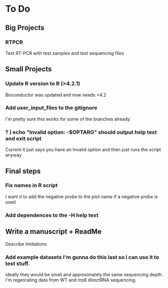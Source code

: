 # To Do

## Big Projects
### RTPCR
Test RT-PCR with test samples and test sequencing files

## Small Projects 

### Update R version to R (>4.2.1)
Bioconductor was updated and now needs >4.2

### Add user_input_files to the gitignore
I'm pretty sure this works for some of the branches already.

### \? ) echo "Invalid option: -$OPTARG" should output help text and exit script
Current it just says you have an Invalid option and then just runs the script anyway

## Final steps
### Fix names in R script
I want it to add the negative probe to the plot name if a negative probe is used

### Add dependences to the -H help text

## Write a manuscript + ReadMe
Describe limitations

### Add example datasets I'm gunna do this last so I can use it to test stuff.
ideally they would be small and approximately the same sequencing depth.
I'm regenrating data from WT and rrp6 directRNA sequencing. 
